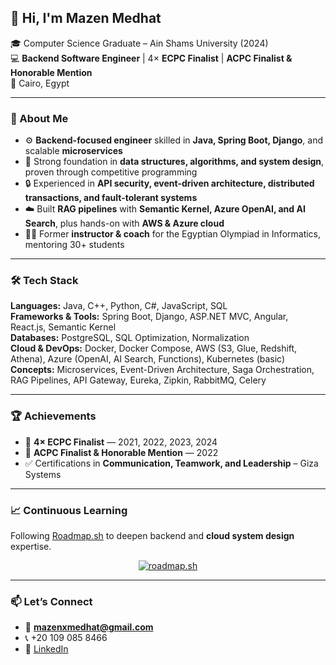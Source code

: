 ## 👋 Hi, I'm **Mazen Medhat**

🎓 Computer Science Graduate – Ain Shams University (2024)  
💻 **Backend Software Engineer** | 4× **ECPC Finalist** | **ACPC Finalist & Honorable Mention**  
📍  Cairo, Egypt  

---

### 🚀 About Me
- ⚙️ **Backend-focused engineer** skilled in **Java, Spring Boot, Django**, and scalable **microservices**  
- 🧠 Strong foundation in **data structures, algorithms, and system design**, proven through competitive programming  
- 🔒 Experienced in **API security, event-driven architecture, distributed transactions, and fault-tolerant systems**  
- ☁️ Built **RAG pipelines** with **Semantic Kernel, Azure OpenAI, and AI Search**, plus hands-on with **AWS & Azure cloud**  
- 👨‍🏫 Former **instructor & coach** for the Egyptian Olympiad in Informatics, mentoring 30+ students  

---

### 🛠️ Tech Stack
**Languages:** Java, C++, Python, C#, JavaScript, SQL  
**Frameworks & Tools:** Spring Boot, Django, ASP.NET MVC, Angular, React.js, Semantic Kernel  
**Databases:** PostgreSQL, SQL Optimization, Normalization  
**Cloud & DevOps:** Docker, Docker Compose, AWS (S3, Glue, Redshift, Athena), Azure (OpenAI, AI Search, Functions), Kubernetes (basic)  
**Concepts:** Microservices, Event-Driven Architecture, Saga Orchestration, RAG Pipelines, API Gateway, Eureka, Zipkin, RabbitMQ, Celery  

---

### 🏆 Achievements
- 🥉 **4× ECPC Finalist** — 2021, 2022, 2023, 2024  
- 🏅 **ACPC Finalist & Honorable Mention** — 2022  
- ✅ Certifications in **Communication, Teamwork, and Leadership** – Giza Systems  

---

### 📈 Continuous Learning
Following [Roadmap.sh](https://roadmap.sh) to deepen backend and **cloud system design** expertise.  

<div align="center">
  <a href="https://roadmap.sh">
    <img src="https://roadmap.sh/card/tall/6878133dd8402b4cbdd0d582?variant=dark" alt="roadmap.sh" />
  </a>
</div>

---

### 📫 Let’s Connect
- 📧 **mazenxmedhat@gmail.com**  
- 📞 +20 109 085 8466  
- 🔗 [LinkedIn](https://www.linkedin.com/in/mazennmedhat)  
